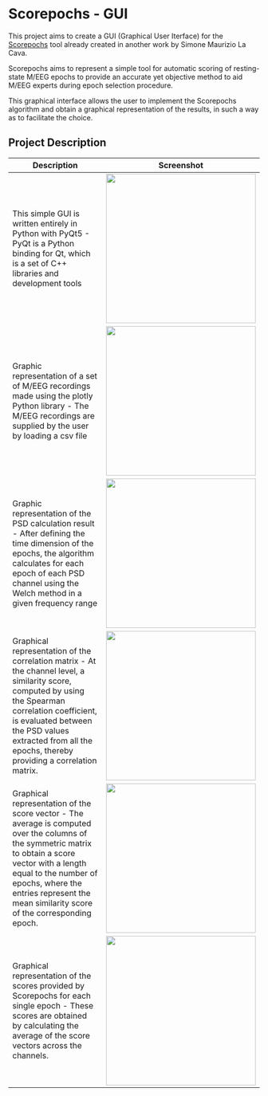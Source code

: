 # Scorepochs - GUI

This project aims to create a GUI (Graphical User Iterface) for the [Scorepochs](https://github.com/Scorepochs-tools/scorepochs_py) tool already created in another work by Simone Maurizio La Cava.

Scorepochs aims to represent a simple tool for automatic scoring of resting-state M/EEG epochs to provide an accurate yet objective method to aid M/EEG experts during epoch selection procedure.

This graphical interface allows the user to implement the Scorepochs algorithm and obtain a graphical representation of the results, in such a way as to facilitate the choice.

## Project Description

Description | Screenshot
---|---
This simple GUI is written entirely in Python with PyQt5 - PyQt is a Python binding for Qt, which is a set of C++ libraries and development tools | <img src="https://user-images.githubusercontent.com/103278076/176162207-11988211-f6fa-4c5e-a6cc-fe80d7021e54.png" width = "300">
Graphic representation of a set of M/EEG recordings made using the plotly Python library - The M/EEG recordings are supplied by the user by loading a csv file | <img src="https://user-images.githubusercontent.com/103278076/176219411-ba7cbf06-f7d1-4d50-a676-a116654f29ba.png" width = "300">
Graphic representation of the PSD calculation result - After defining the time dimension of the epochs, the algorithm calculates for each epoch of each PSD channel using the Welch method in a given frequency range | <img src="https://user-images.githubusercontent.com/103278076/176227886-ead87c3b-19e4-4f75-a401-a3ade57ed846.png" width = "300">
Graphical representation of the correlation matrix - At the channel level, a similarity score, computed by using the Spearman correlation coefficient, is evaluated between the PSD values ​​extracted from all the epochs, thereby providing a correlation matrix. | <img src="https://user-images.githubusercontent.com/103278076/176251695-43006c69-7a26-4a73-911f-791fdecf99d5.png" width = "300">
Graphical representation of the score vector - The average is computed over the columns of the symmetric matrix to obtain a score vector with a length equal to the number of epochs, where the entries represent the mean similarity score of the corresponding epoch. | <img src="https://user-images.githubusercontent.com/103278076/176255606-1de9f917-3262-4f0c-8f13-1d6439d25fdc.png" width = "300">
Graphical representation of the scores provided by Scorepochs for each single epoch - These scores are obtained by calculating the average of the score vectors across the channels. | <img src="https://user-images.githubusercontent.com/103278076/176267964-0546d948-40d8-4235-a854-da0fd44b39cb.png" width = "300">
